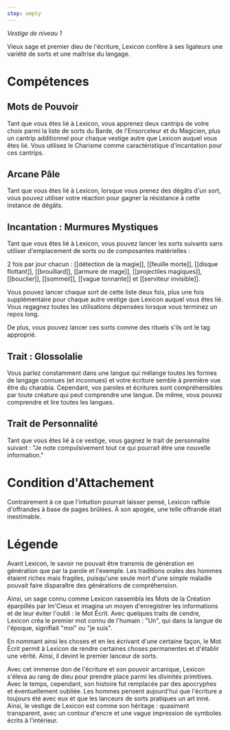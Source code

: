 ```yaml
---
step: empty
---
```

*Vestige de niveau 1*

Vieux sage et premier dieu de l'écriture, Lexicon confère à ses ligateurs une variété de sorts et une maîtrise du langage.

# Compétences

## Mots de Pouvoir
Tant que vous êtes lié à Lexicon, vous apprenez deux cantrips de votre choix parmi la liste de sorts du Barde, de l'Ensorceleur et du Magicien, plus un cantrip additionnel pour chaque vestige autre que Lexicon auquel vous êtes lié. Vous utilisez le Charisme comme caractéristique d'incantation pour ces cantrips.

## Arcane Pâle
Tant que vous êtes lié à Lexicon, lorsque vous prenez des dégâts d'un sort, vous pouvez utiliser votre réaction pour gagner la résistance à cette instance de dégâts.

## Incantation : Murmures Mystiques
Tant que vous êtes lié à Lexicon, vous pouvez lancer les sorts suivants sans utiliser d'emplacement de sorts ou de composantes matérielles : 

2 fois par jour chacun : [[détection de la magie]], [[feuille morte]], [[disque flottant]], [[brouillard]], [[armure de mage]], [[projectiles magiques]], [[bouclier]], [[sommeil]], [[vague tonnante]] et [[serviteur invisible]].

Vous pouvez lancer chaque sort de cette liste deux fois, plus une fois supplémentaire pour chaque autre vestige que Lexicon auquel vous êtes lié. Vous regagnez toutes les utilisations dépensées lorsque vous terminez un repos long.

De plus, vous pouvez lancer ces sorts comme des rituels s'ils ont le tag approprié.

## Trait : Glossolalie
Vous parlez constamment dans une langue qui mélange toutes les formes de langage connues (et inconnues) et votre écriture semble à première vue être du charabia. Cependant, vos paroles et écritures sont compréhensibles par toute créature qui peut comprendre une langue. De même, vous pouvez comprendre et lire toutes les langues.

## Trait de Personnalité
Tant que vous êtes lié à ce vestige, vous gagnez le trait de personnalité suivant : "Je note compulsivement tout ce qui pourrait être une nouvelle information."

# Condition d'Attachement
Contrairement à ce que l'intuition pourrait laisser pensé, Lexicon raffole d'offrandes à base de pages brûlées. À son apogée, une telle offrande était inestimable.

# Légende
Avant Lexicon, le savoir ne pouvait être transmis de génération en génération que par la parole et l'exemple. Les traditions orales des hommes étaient riches mais fragiles, puisqu'une seule mort d'une simple maladie pouvait faire disparaître des générations de compréhension.

Ainsi, un sage connu comme Lexicon rassembla les Mots de la Création éparpillés par Im'Cieux et imagina un moyen d'enregistrer les informations et de leur éviter l'oubli : le Mot Écrit. Avec quelques traits de cendre, Lexicon créa le premier mot connu de l'humain : "Un", qui dans la langue de l'époque, signifiait "moi" ou "je suis".

En nommant ainsi les choses et en les écrivant d'une certaine façon, le Mot Écrit permit à Lexicon de rendre certaines choses permanentes et d'établir une vérité. Ainsi, il devint le premier lanceur de sorts.

Avec cet immense don de l'écriture et son pouvoir arcanique, Lexicon s'éleva au rang de dieu pour prendre place parmi les divinités primitives. Avec le temps, cependant, son histoire fut remplacée par des apocryphes et éventuellement oubliée. Les hommes pensent aujourd'hui que l'écriture a toujours été avec eux et que les lanceurs de sorts pratiques un art inné. Ainsi, le vestige de Lexicon est comme son héritage : quasiment transparent, avec un contour d'encre et une vague impression de symboles écrits à l'intérieur.
